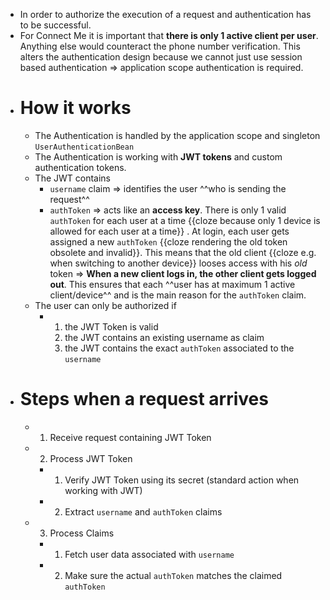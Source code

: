 - In order to authorize the execution of a request and authentication has to be successful.
- For Connect Me it is important that **there is only 1 active client per user**. Anything else would counteract the phone number verification. This alters the authentication design because we cannot just use session based authentication => application scope authentication is required.
- # How it works
	- The Authentication is handled by the application scope and singleton `UserAuthenticationBean`
	- The Authentication is working with **JWT tokens** and custom authentication tokens.
	- The JWT contains
		- `username` claim => identifies the user ^^who is sending the request^^
		- `authToken` => acts like an **access key**. There is only 1 valid `authToken` for each user at a time {{cloze because only 1 device is allowed for each user at a time}} . At login, each user gets assigned a new `authToken` {{cloze rendering the old token obsolete and invalid}}. This means that the old client {{cloze e.g. when switching to another device}} looses access with his _old_ token => **When a new client logs in, the other client gets logged out**. This ensures that each ^^user has at maximum 1 active client/device^^ and is the main reason for the `authToken` claim.
	- The user can only be authorized if
		- 1. the JWT Token is valid
		  2. the JWT contains an existing username as claim
		  3. the JWT contains the exact `authToken` associated to the `username`
- # Steps when a request arrives
	- 1) Receive request containing JWT Token
	- 2) Process JWT Token
		- 1) Verify JWT Token using its secret (standard action when working with JWT)
		- 2) Extract `username` and `authToken` claims
	- 3) Process Claims
		- 1) Fetch user data associated with `username`
		- 2) Make sure the actual `authToken` matches the claimed `authToken`
